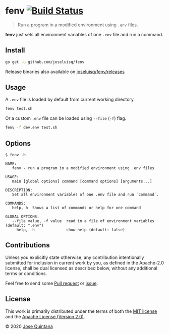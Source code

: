 # fenv [![Build Status](https://travis-ci.com/joseluisq/fenv.svg?branch=master)](https://travis-ci.com/joseluisq/fenv)

> Run a program in a modified environment using `.env` files.

**fenv** just sets all environment variables of one `.env` file and run a command.

## Install

```sh
go get -u github.com/joseluisq/fenv
```

Release binaries also available on [joseluisq/fenv/releases](https://github.com/joseluisq/fenv/releases)

## Usage

A `.env` file is loaded by default from current working directory.

```sh
fenv test.sh
```

Or a custom `.env` file can be loaded using `--file` (`-f`) flag.

```sh
fenv -f dev.env test.sh
```

## Options

```
$ fenv -h

NAME:
   fenv - run a program in a modified environment using .env files

USAGE:
   main [global options] command [command options] [arguments...]

DESCRIPTION:
   Set all environment variables of one .env file and run `command`.

COMMANDS:
   help, h  Shows a list of commands or help for one command

GLOBAL OPTIONS:
   --file value, -f value  read in a file of environment variables (default: ".env")
   --help, -h              show help (default: false)
```

## Contributions

Unless you explicitly state otherwise, any contribution intentionally submitted for inclusion in current work by you, as defined in the Apache-2.0 license, shall be dual licensed as described below, without any additional terms or conditions.

Feel free to send some [Pull request](https://github.com/joseluisq/fenv/pulls) or [issue](https://github.com/joseluisq/fenv/issues).

## License

This work is primarily distributed under the terms of both the [MIT license](LICENSE-MIT) and the [Apache License (Version 2.0)](LICENSE-APACHE).

© 2020 [Jose Quintana](https://git.io/joseluisq)

